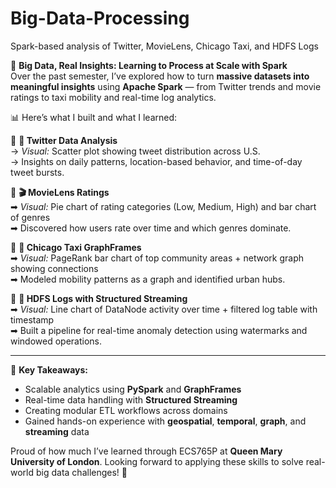 # Big-Data-Processing
Spark-based analysis of Twitter, MovieLens, Chicago Taxi, and HDFS Logs

📡 **Big Data, Real Insights: Learning to Process at Scale with Spark**  
Over the past semester, I’ve explored how to turn **massive datasets into meaningful insights** using **Apache Spark** — from Twitter trends and movie ratings to taxi mobility and real-time log analytics.

📊 Here’s what I built and what I learned:

🔷 **📍 Twitter Data Analysis**  
-> *Visual:* Scatter plot showing tweet distribution across U.S.  
-> Insights on daily patterns, location-based behavior, and time-of-day tweet bursts.

🔷 **🎬 MovieLens Ratings**  
➡ *Visual:* Pie chart of rating categories (Low, Medium, High) and bar chart of genres  
➡ Discovered how users rate over time and which genres dominate.

🔷 **🚖 Chicago Taxi GraphFrames**  
➡ *Visual:* PageRank bar chart of top community areas + network graph showing connections  
➡ Modeled mobility patterns as a graph and identified urban hubs.

🔷 **🧾 HDFS Logs with Structured Streaming**  
➡ *Visual:* Line chart of DataNode activity over time + filtered log table with timestamp  
➡ Built a pipeline for real-time anomaly detection using watermarks and windowed operations.

---

🎯 **Key Takeaways:**
- Scalable analytics using **PySpark** and **GraphFrames**  
- Real-time data handling with **Structured Streaming**  
- Creating modular ETL workflows across domains  
- Gained hands-on experience with **geospatial**, **temporal**, **graph**, and **streaming** data

Proud of how much I’ve learned through ECS765P at **Queen Mary University of London**. Looking forward to applying these skills to solve real-world big data challenges! 🚀

